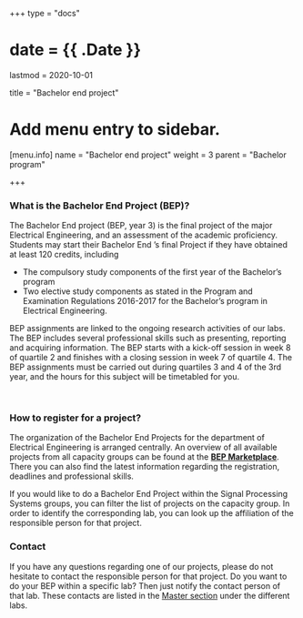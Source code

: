 +++
type = "docs"

# date = {{ .Date }}
lastmod = 2020-10-01

title = "Bachelor end project"

# Add menu entry to sidebar.
[menu.info]
  name = "Bachelor end project"
  weight = 3
  parent = "Bachelor program"

+++

### What is the Bachelor End Project (BEP)?
The Bachelor End project (BEP, year 3) is the final project of the major Electrical Engineering, and an assessment of the academic proficiency. Students may start their Bachelor End ’s final Project if they have obtained at least 120 credits, including
- The compulsory study components of the first year of the Bachelor’s program
- Two elective study components as stated in the Program and Examination Regulations 2016-2017 for the Bachelor’s program in Electrical Engineering.

BEP assignments are linked to the ongoing research activities of our labs. The BEP includes several professional skills such as presenting, reporting and acquiring information. The BEP starts with a kick-off session in week 8 of quartile 2 and finishes with a closing session in week 7 of quartile 4. The BEP assignments must be carried out during quartiles 3 and 4 of the 3rd year, and the hours for this subject will be timetabled for you.


<br>

### How to register for a project?
The organization of the Bachelor End Projects for the department of Electrical Engineering is arranged centrally. An overview of all available projects from all capacity groups can be found at the [**BEP Marketplace**](https://bep.ele.tue.nl/).
There you can also find the latest information regarding the registration, deadlines and professional skills.

If you would like to do a Bachelor End Project within the Signal Processing Systems groups, you can filter the list of projects on the capacity group. In order to identify the corresponding lab, you can look up the affiliation of the responsible person for that project.


### Contact 
If you have any questions regarding one of our projects, please do not hesitate to contact the responsible person for that project. Do you want to do your BEP within a specific lab? Then just notify the contact person of that lab. These contacts are listed in the [Master section](../master_main#joining-an-sps-lab) under the different labs.
